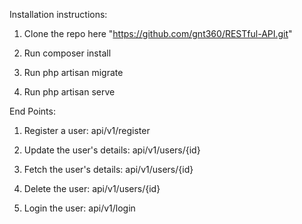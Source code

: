 Installation instructions:

1. Clone the repo  here "https://github.com/gnt360/RESTful-API.git"

2. Run composer install

3. Run php artisan migrate

4. Run php artisan serve

End Points:

1. Register a user:  api/v1/register

2. Update the user's details: api/v1/users/{id}

3. Fetch the user's details: api/v1/users/{id}

4. Delete the user: api/v1/users/{id}

5. Login the user: api/v1/login